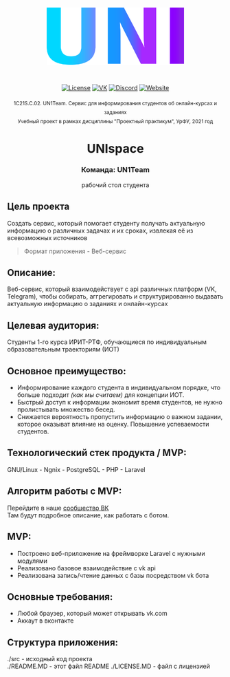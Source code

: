 <p align="center"><a href="https://github.com/UN1Team/unispace"><img align="center" style="width:320px" src="./.github/img/uni.png" alt="Uni"/></a></p><br/>
<p align="center">
  <a href=""><img src="https://badgen.net/npm/license/nuxt" alt="License"></a>
  <a href="https://vk.com/un1teamgroup"><img src="https://badgen.net/badge/VK/group/2787F5" alt="VK"></a>
  <a href="https://discord.gg/wj6wZfrXBt"><img src="https://badgen.net/badge/Discord/join-us/7289DA" alt="Discord"></a>
  <a href="http://unispace.ai-info.ru"><img src="https://badgen.net/badge/Website/active/green" alt="Website"></a>
 </p>

<p align="center">
  <sub>
    1С21S.C.02. UN1Team. Сервис для информирования студентов об онлайн-курсах и заданиях
    <br>
    Учебный проект в рамках дисциплины "Проектный практикум", УрФУ, 2021 год
  </sub>
  <h1 align="center"> UNIspace </h1>
</p>

<h3 align="center"> Команда: UN1Team </h1>
<p align="center"> 
  рабочий стол студента
</p>

## Цель проекта
Создать сервис, который помогает студенту получать актуальную информацию о различных задачах и их сроках, извлекая её из всевозможных источников

> Формат приложения - Веб-сервис

## Описание:
   Веб-сервис, который взаимодействует с api различных платформ (VK, Telegram),
   чтобы собирать, аггрегировать и структурированно выдавать актуальную информацию о заданиях и онлайн-курсах

## Целевая аудитория:
   Студенты 1-го курса ИРИТ-РТФ, обучающиеся по индивидуальным образовательным траекториям (ИОТ)

## Основное преимущество:
   - Информирование каждого студента в индивидуальном порядке, что больше подходит *(как мы считаем)* для концепции ИОТ.
   - Быстрый доступ к информации экономит время студентов, не нужно пролистывать множество бесед.
   - Снижается вероятность пропустить информацию о важном задании, которое оказыват влияние на оценку. Повышение успеваемости студентов.

## Технологический cтек продукта / MVP:
   GNU/Linux - Ngnix - PostgreSQL - PHP - Laravel

## Алгоритм работы с MVP:
   Перейдите в наше <a href="https://vk.com/un1teamgroup">сообщество ВК</a>
   <br>
   Там будут подробное описание, как работать с ботом.

## MVP:
   - Построено веб-приложение на фреймворке Laravel с нужными модулями
   - Реализовано базовое взаимодействие с vk api
   - Реализована запись/чтение данных с базы посредством vk бота

## Основные требования:
   - Любой браузер, который может открывать vk.com
   - Аккаут в вконтакте

<!--
## Основные требования:
   - [Apache HTTP server](https://httpd.apache.org/) или [NGNIX](https://www.nginx.com/) любой версии
   - [PostgreSQL v9.x.x и выше](https://www.postgresql.org/)
   - [PHP v7.x и выше](https://www.php.net/)
   - [Composer v2.x и выше](https://getcomposer.org/)
   - [Laravel v8.x и выше](https://laravel.com)
-->

<!-- ## Порядок установки:
  1. Склонировать репозиторий
 ```sh
  $ git clone https://github.com/UN1Team/unispace.git
 ```
  2. Перейти в папку с исходным кодом
  ```sh
  $ cd unispace/src/
 ```
  3. Установить зависимости composer
  ```sh
  $ composer install
 ```
  4. Установить зависимости npm
  ```sh
  $ npm install
  ```
  Или, используя yarn:
  ```sh
  $ yarn
  ```
  5. Создайте файл .env из .env.example
  ```sh
  $ cp .env.example .env
  ```
  6. Сгенерируйте ваш ключ шифрования -->

## Структура приложения:

 ./src - исходный код проекта
  <br>
 ./README.MD - этот файл README
 ./LICENSE.MD - файл с лицензией
